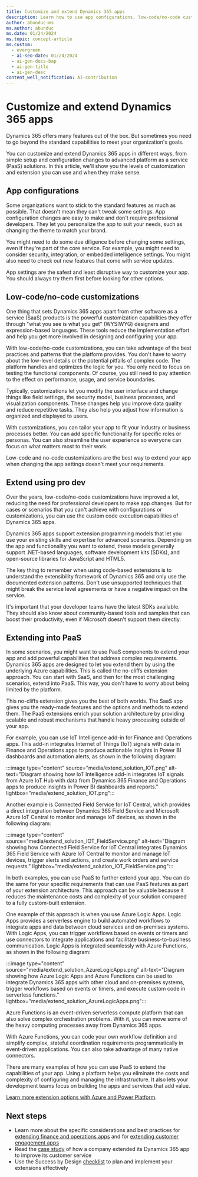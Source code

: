 ```yaml
---
title: Customize and extend Dynamics 365 apps
description: Learn how to use app configurations, low-code/no-code customizations, and PaaS solutions to tailor Dynamics 365 apps to your organization's needs.
author: abunduc-ms
ms.author: abunduc
ms.date: 01/24/2024
ms.topic: concept-article
ms.custom:
  - evergreen
  - ai-seo-date: 01/24/2024
  - ai-gen-docs-bap
  - ai-gen-title
  - ai-gen-desc
content_well_notification: AI-contribution
---
```


# Customize and extend Dynamics 365 apps

Dynamics 365 offers many features out of the box. But sometimes you need to go beyond the standard capabilities to meet your organization's goals.

You can customize and extend Dynamics 365 apps in different ways, from simple setup and configuration changes to advanced platform as a service (PaaS) solutions. In this article, we'll show you the levels of customization and extension you can use and when they make sense.

## App configurations

Some organizations want to stick to the standard features as much as possible. That doesn't mean they can't tweak some settings. App configuration changes are easy to make and don't require professional developers. They let you personalize the app to suit your needs, such as changing the theme to match your brand.

You might need to do some due diligence before changing some settings, even if they're part of the core service. For example, you might need to consider security, integration, or embedded intelligence settings. You might also need to check out new features that come with service updates.

App settings are the safest and least disruptive way to customize your app. You should always try them first before looking for other options.

## Low-code/no-code customizations

One thing that sets Dynamics 365 apps apart from other software as a service (SaaS) products is the powerful customization capabilities they offer through "what you see is what you get" (WYSIWYG) designers and expression-based languages. These tools reduce the implementation effort and help you get more involved in designing and configuring your app.

With low-code/no-code customizations, you can take advantage of the best practices and patterns that the platform provides. You don't have to worry about the low-level details or the potential pitfalls of complex code. The platform handles and optimizes the logic for you. You only need to focus on testing the functional components. Of course, you still need to pay attention to the effect on performance, usage, and service boundaries.

Typically, customizations let you modify the user interface and change things like field settings, the security model, business processes, and visualization components. These changes help you improve data quality and reduce repetitive tasks. They also help you adjust how information is organized and displayed to users.

With customizations, you can tailor your app to fit your industry or business processes better. You can add specific functionality for specific roles or personas. You can also streamline the user experience so everyone can focus on what matters most to their work.

Low-code and no-code customizations are the best way to extend your app when changing the app settings doesn't meet your requirements.

## Extend using pro dev

Over the years, low-code/no-code customizations have improved a lot, reducing the need for professional developers to make app changes. But for cases or scenarios that you can't achieve with configurations or customizations, you can use the custom code execution capabilities of Dynamics 365 apps.

Dynamics 365 apps support extension programming models that let you use your existing skills and expertise for advanced scenarios. Depending on the app and functionality you want to extend, these models generally support .NET-based languages, software development kits (SDKs), and open-source libraries for JavaScript and HTML5.

The key thing to remember when using code-based extensions is to understand the extensibility framework of Dynamics 365 and only use the documented extension patterns. Don't use unsupported techniques that might break the service level agreements or have a negative impact on the service.

It's important that your developer teams have the latest SDKs available. They should also know about community-based tools and samples that can boost their productivity, even if Microsoft doesn't support them directly.

## Extending into PaaS

In some scenarios, you might want to use PaaS components to extend your app and add powerful capabilities that address complex requirements. Dynamics 365 apps are designed to let you extend them by using the underlying Azure capabilities. This is called the no-cliffs extension approach. You can start with SaaS, and then for the most challenging scenarios, extend into PaaS. This way, you don't have to worry about being limited by the platform.

This no-cliffs extension gives you the best of both worlds. The SaaS app gives you the ready-made features and the options and methods to extend them. The PaaS extensions enrich your solution architecture by providing scalable and robust mechanisms that handle heavy processing outside of your app.

For example, you can use IoT Intelligence add-in for Finance and Operations apps. This add-in integrates Internet of Things (IoT) signals with data in Finance and Operations apps to produce actionable insights in Power BI dashboards and automation alerts, as shown in the following diagram:

:::image type="content" source="media/extend_solution_IOT.png" alt-text="Diagram showing how IoT Intelligence add-in integrates IoT signals from Azure IoT Hub with data from Dynamics 365 Finance and Operations apps to produce insights in Power BI dashboards and reports." lightbox="media/extend_solution_IOT.png":::

Another example is Connected Field Service for IoT Central, which provides a direct integration between Dynamics 365 Field Service and Microsoft Azure IoT Central to monitor and manage IoT devices, as shown in the following diagram:

:::image type="content" source="media/extend_solution_IOT_FieldService.png" alt-text="Diagram showing how Connected Field Service for IoT Central integrates Dynamics 365 Field Service with Azure IoT Central to monitor and manage IoT devices, trigger alerts and actions, and create work orders and service requests." lightbox="media/extend_solution_IOT_FieldService.png":::

In both examples, you can use PaaS to further extend your app. You can do the same for your specific requirements that can use PaaS features as part of your extension architecture. This approach can be valuable because it reduces the maintenance costs and complexity of your solution compared to a fully custom-built extension.

One example of this approach is when you use Azure Logic Apps. Logic Apps provides a serverless engine to build automated workflows to integrate apps and data between cloud services and on-premises systems. With Logic Apps, you can trigger workflows based on events or timers and use connectors to integrate applications and facilitate business-to-business communication. Logic Apps is integrated seamlessly with Azure Functions, as shown in the following diagram:

:::image type="content" source="media/extend_solution_AzureLogicApps.png" alt-text="Diagram showing how Azure Logic Apps and Azure Functions can be used to integrate Dynamics 365 apps with other cloud and on-premises systems, trigger workflows based on events or timers, and execute custom code in serverless functions." lightbox="media/extend_solution_AzureLogicApps.png":::

Azure Functions is an event-driven serverless compute platform that can also solve complex orchestration problems. With it, you can move some of the heavy computing processes away from Dynamics 365 apps.

With Azure Functions, you can code your own workflow definition and simplify complex, stateful coordination requirements programmatically in event-driven applications. You can also take advantage of many native connectors.

There are many examples of how you can use PaaS to extend the capabilities of your app. Using a platform helps you eliminate the costs and complexity of configuring and managing the infrastructure. It also lets your development teams focus on building the apps and services that add value.

[Learn more extension options with Azure and Power Platform](integrate-other-solutions.md).

## Next steps

- Learn more about the specific considerations and best practices for [extending finance and operations apps](extend-your-solution-guidance-product-fo.md) and for [extending customer engagement apps](extend-your-solution-guidance-product-ce.md)
- Read the [case study](extend-your-solution-case-study.md) of how a company extended its Dynamics 365 app to improve its customer service
- Use the Success by Design [checklist](extend-your-solution-checklist.md) to plan and implement your extensions effectively
